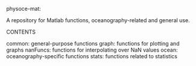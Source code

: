 physoce-mat:

A repository for Matlab functions, oceanography-related and general use.

CONTENTS

common: general-purpose functions
graph: functions for plotting and graphs
nanFuncs: functions for interpolating over NaN values
ocean: oceanography-specific functions
stats: functions related to statistics